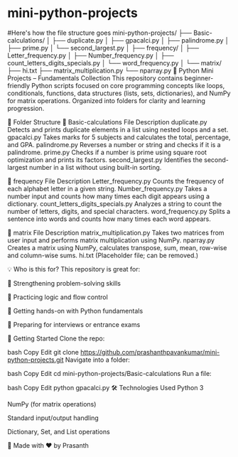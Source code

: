 # mini-python-projects
#Here's how the file structure goes
mini-python-projects/
├── Basic-calculations/
│   ├── duplicate.py
│   ├── gpacalci.py
│   ├── palindrome.py
│   ├── prime.py
│   └── second_largest.py
│
├── frequency/
│   ├── Letter_frequency.py
│   ├── Number_frequency.py
│   ├── count_letters_digits_specials.py
│   └── word_frequency.py
│
└── matrix/
    ├── hi.txt
    ├── matrix_multiplication.py
    └── nparray.py
🐍 Python Mini Projects – Fundamentals Collection
This repository contains beginner-friendly Python scripts focused on core programming concepts like loops, conditionals, functions, data structures (lists, sets, dictionaries), and NumPy for matrix operations. Organized into folders for clarity and learning progression.

📁 Folder Structure
🔹 Basic-calculations
File	Description
duplicate.py	Detects and prints duplicate elements in a list using nested loops and a set.
gpacalci.py	Takes marks for 5 subjects and calculates the total, percentage, and GPA.
palindrome.py	Reverses a number or string and checks if it is a palindrome.
prime.py	Checks if a number is prime using square root optimization and prints its factors.
second_largest.py	Identifies the second-largest number in a list without using built-in sorting.

🔹 frequency
File	Description
Letter_frequency.py	Counts the frequency of each alphabet letter in a given string.
Number_frequency.py	Takes a number input and counts how many times each digit appears using a dictionary.
count_letters_digits_specials.py	Analyzes a string to count the number of letters, digits, and special characters.
word_frequency.py	Splits a sentence into words and counts how many times each word appears.

🔹 matrix
File	Description
matrix_multiplication.py	Takes two matrices from user input and performs matrix multiplication using NumPy.
nparray.py	Creates a matrix using NumPy, calculates transpose, sum, mean, row-wise and column-wise sums.
hi.txt	(Placeholder file; can be removed.)

💡 Who is this for?
This repository is great for:

🧠 Strengthening problem-solving skills

📘 Practicing logic and flow control

🎯 Getting hands-on with Python fundamentals

🧪 Preparing for interviews or entrance exams

🚀 Getting Started
Clone the repo:

bash
Copy
Edit
git clone https://github.com/prashanthpavankumar/mini-python-projects.git
Navigate into a folder:

bash
Copy
Edit
cd mini-python-projects/Basic-calculations
Run a file:

bash
Copy
Edit
python gpacalci.py
🛠 Technologies Used
Python 3

NumPy (for matrix operations)

Standard input/output handling

Dictionary, Set, and List operations

🙌 Made with ❤️ by Prasanth
